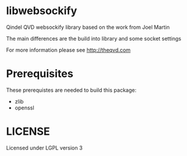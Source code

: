 libwebsockify
=============

Qindel QVD websockify library based on the work from Joel Martin

The main differences are the build into library and some socket
settings

For more information please see http://theqvd.com

Prerequisites
=============

These prerequistes are needed to build this package:

 - zlib
 - openssl

LICENSE
=======
Licensed under LGPL version 3